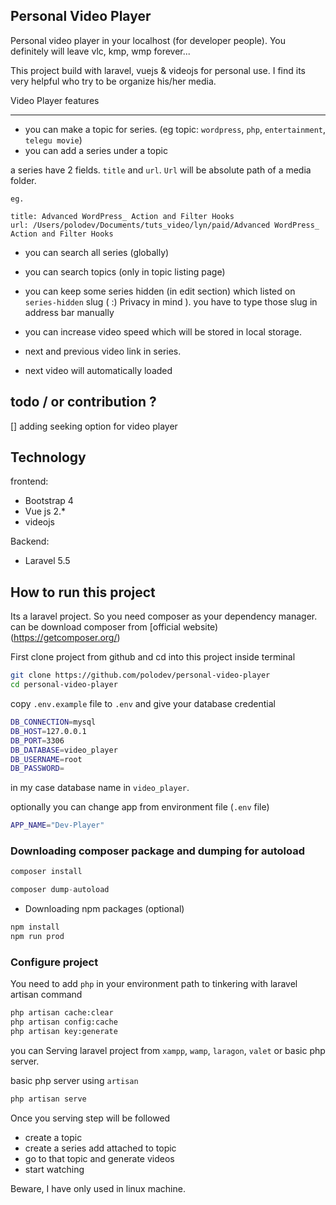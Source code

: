 ## Personal Video Player 

Personal video player in your localhost (for developer people). You definitely will leave vlc, kmp, wmp forever...

This project build with laravel, vuejs & videojs for personal use. I find its very helpful who try to be organize 
his/her media. 


Video Player features 

--------------------

* you can make a topic for series. (eg topic: `wordpress`, `php`, `entertainment`, `telegu movie`)
* you can add a series under a topic 

a series have 2 fields. `title` and `url`. `Url` will be absolute path of a media folder. 


~~~
eg.

title: Advanced WordPress_ Action and Filter Hooks
url: /Users/polodev/Documents/tuts_video/lyn/paid/Advanced WordPress_ Action and Filter Hooks

~~~

* you can search all series (globally)

* you can search topics (only in topic listing page)

* you can keep some series hidden (in edit section) which  listed on `series-hidden` slug ( :) Privacy in mind ). you have to type those slug in address bar manually

* you can increase video speed which will be stored in local storage. 

* next and previous video link  in series. 

* next video will automatically loaded


## todo / or contribution ?

[] adding seeking option for video player




## Technology

frontend: 

* Bootstrap 4
* Vue js 2.*
* videojs

Backend:

* Laravel 5.5

## How to run this project

Its a laravel project. So you need composer as your dependency manager. can be download composer from [official website)(https://getcomposer.org/)

First clone project from github and cd into this project inside terminal

~~~bash
git clone https://github.com/polodev/personal-video-player
cd personal-video-player
~~~

copy `.env.example` file to `.env` and give your database credential 

~~~bash
DB_CONNECTION=mysql
DB_HOST=127.0.0.1
DB_PORT=3306
DB_DATABASE=video_player
DB_USERNAME=root
DB_PASSWORD=
~~~
in my case database name in `video_player`.

optionally you can change app from environment file (`.env` file) 

~~~bash
APP_NAME="Dev-Player"
~~~

### Downloading composer package and dumping for autoload
~~~php
composer install

composer dump-autoload

~~~

* Downloading npm packages (optional)
~~~bash
npm install
npm run prod
~~~

### Configure project

You need to add `php` in your environment path to tinkering with laravel artisan command

~~~bash 
php artisan cache:clear
php artisan config:cache
php artisan key:generate
~~~

you can Serving laravel project from `xampp`, `wamp`, `laragon`, `valet` or basic php server.     


basic php server  using `artisan`

~~~bash
php artisan serve
~~~


Once you serving step will be followed 

* create a topic 
* create a series add attached to topic 
* go to that topic and generate videos
* start watching 

Beware, I have only used in linux machine. 



